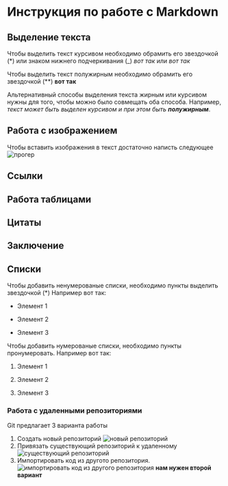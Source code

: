 # Инструкция по работе с Markdown

## Выделение текста

Чтобы выделить текст курсивом необходимо обрамить его звездочкой (*) или знаком нижнего подчеркивания (_)  _вот так_ или  *вот так*

Чтобы выделить текст полужирным необходимо обрамить его звездочкой (**) **вот так**

Альтернативный способы выделения текста жирным или курсивом нужны для того, чтобы можно было совмещать оба способа. Например, _текст может быть выделен курсивом и при этом быть **полужирным**_.



## Работа с изображением

Чтобы вставить изображения в текст достаточно написть следующее
![прогер](proger.jpeg)

## Ссылки

## Работа таблицами

## Цитаты

## Заключение
## Списки

Чтобы добавить ненумерованые списки, необходимо пункты выделить звездочкой (*)
Например вот так:

* Элемент 1

* Элемент 2

* Элемент 3


Чтобы добавить нумерованые списки, необходимо пункты пронумеровать.
Например вот так:

1. Элемент 1

2. Элемент 2

3. Элемент 3
### Работа с удаленными репозиториями 
Git предлагает 3 варианта работы
1. Создать новый репозиторий
![новый репозиторий](create_a_new_repository.png)
2. Привязать существующий репозиторий к удаленному
![существующий репозиторий](push_an_axisting_repository.png)
3. Импортировать код из другото репозитория.
![импортировать код из другого репозитория](import_repository.png)
  **нам нужен второй вариант**

